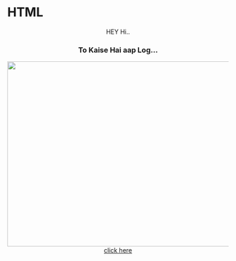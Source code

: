 # HTML
<html>
<title> Tony stark </title>
<head><center>HEY Hi..</head>
<h3>To Kaise Hai aap Log...</h3>
<img src="https://wallup.net/wp-content/uploads/2016/03/10/319576-photography-landscape-nature-water-grass-trees-plants-sunrise-lake.jpg"style ="width:748px; height:421px">
<a href="https://www.thewowstyle.com/wp-content/uploads/2015/07/natural-landscape-purple-lake-wallpaper-.jpg">click here</a>
<a href="
</html>
